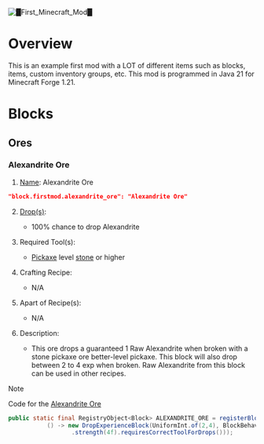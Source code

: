 ![█_First_Minecraft_Mod_█](https://github.com/user-attachments/assets/f4a31a7c-0166-4949-9c34-0da7c62917a2)

# Overview
This is an example first mod with a LOT of different items such as blocks, items, custom inventory groups, etc.
This mod is programmed in Java 21 for Minecraft Forge 1.21.

# Blocks

## Ores

### Alexandrite Ore

1. [Name](/src/main/resources/assets/firstmod/lang/en_us.json): Alexandrite Ore
```json
"block.firstmod.alexandrite_ore": "Alexandrite Ore"
```

2. [Drop(s)](/src/main/resources/data/firstmod/loot_table/blocks/alexandrite_ore.json):
   - 100% chance to drop Alexandrite
     
3. Required Tool(s):
   - [Pickaxe](/src/main/resources/data/minecraft/tags/mineable/pickaxe.json) level [stone](/src/main/resources/data/minecraft/tags/needs_stone_tool.json) or higher

4. Crafting Recipe:
   - N/A
  
5. Apart of Recipe(s):
   - N/A

4. Description:
   - This ore drops a guaranteed 1 Raw Alexandrite when broken with a stone pickaxe ore better-level pickaxe. This block will also drop between 2 to 4 exp when broken. Raw Alexandrite from this block can be used in other recipes.

> [!NOTE]
> Code for the [Alexandrite Ore](/src/main/java/net/joshua/firstmod/block/ModBlocks.java)
>``` java
> public static final RegistryObject<Block> ALEXANDRITE_ORE = registerBlock("alexandrite_ore",
>            () -> new DropExperienceBlock(UniformInt.of(2,4), BlockBehaviour.Properties.of()
>                   .strength(4f).requiresCorrectToolForDrops()));
>```

